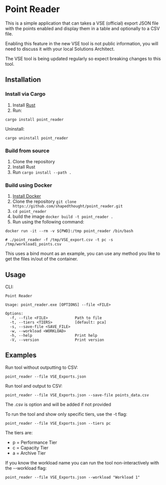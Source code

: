 # Point Reader

This is a simple application that can takes a VSE (official) export JSON file with the points enabled and display them in a table and optionally to a CSV file.

Enabling this feature in the new VSE tool is not public information, you will need to discuss it with your local Solutions Architect.

The VSE tool is being updated regularly so expect breaking changes to this tool.

## Installation

### Install via Cargo

1. Install [Rust](https://www.rust-lang.org/tools/install)
2. Run:

```
cargo install point_reader
```

Uninstall:

```
cargo uninstall point_reader
```

### Build from source

1. Clone the repository
2. Install Rust
3. Run `cargo install --path .`

### Build using Docker

1. [Install Docker](https://docs.docker.com/engine/install/)
2. Clone the repository `git clone https://github.com/shapedthought/point_reader.git`
3. `cd point_reader`
4. build the image `docker build -t point_reader .`
5. Run using the following command:

```
docker run -it --rm -v ${PWD}:/tmp point_reader /bin/bash

# ./point_reader -f /tmp/VSE_export.csv -t pc -s /tmp/workload1_points.csv
```

This uses a bind mount as an example, you can use any method you like to get the files in/out of the container.

## Usage

CLI:

```
Point Reader

Usage: point_reader.exe [OPTIONS] --file <FILE>

Options:
  -f, --file <FILE>            Path to file
  -t, --tiers <TIERS>          [default: pca]
  -s, --save-file <SAVE_FILE>
  -w, --workload <WORKLOAD>
  -h, --help                   Print help
  -V, --version                Print version
```

## Examples

Run tool without outputting to CSV:

```
point_reader --file VSE_Exports.json
```

Run tool and output to CSV:

```
point_reader --file VSE_Exports.json --save-file points_data.csv
```

The .csv is option and will be added if not provided

To run the tool and show only specific tiers, use the -t flag:

```
point_reader --file VSE_Exports.json --tiers pc
```

The tiers are:

- p = Performance Tier
- c = Capacity Tier
- a = Archive Tier

If you know the workload name you can run the tool non-interactively with the --workload flag:

```
point_reader --file VSE_Exports.json --workload "Workload 1"
```
